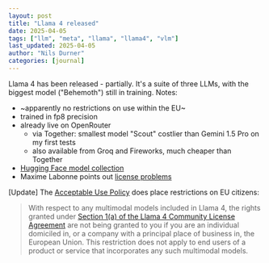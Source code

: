 ```yaml
---
layout: post
title: "Llama 4 released"
date: 2025-04-05
tags: ["llm", "meta", "llama", "llama4", "vlm"]
last_updated: 2025-04-05
author: "Nils Durner"
categories: [journal]
---
```


Llama 4 has been released - partially. It's a suite of three LLMs, with the biggest model ("Behemoth") still in training. Notes:
* ~apparently no restrictions on use within the EU~
* trained in fp8 precision
* already live on OpenRouter
    * via Together: smallest model "Scout" costlier than Gemini 1.5 Pro on my first tests
    * also available from Groq and Fireworks, much cheaper than Together
* [Hugging Face model collection](https://huggingface.co/collections/meta-llama/llama-4-67f0c30d9fe03840bc9d0164)
* Maxime Labonne points out [license problems](https://x.com/maximelabonne/status/1908602756182745506)

[Update]
The [Acceptable Use Policy](https://www.llama.com/llama4/use-policy/) does place restrictions on EU citizens:
> With respect to any multimodal models included in Llama 4, the rights granted under [Section 1(a) of the Llama 4 Community License Agreement](https://www.llama.com/llama4/license/) are not being granted to you if you are an individual domiciled in, or a company with a principal place of business in, the European Union. This restriction does not apply to end users of a product or service that incorporates any such multimodal models.
